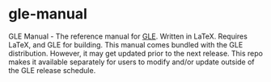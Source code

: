 # gle-manual

GLE Manual - The reference manual for [GLE](https://github.com/vlabella/gle).  Written in LaTeX.  Requires LaTeX, and GLE for building.  This manual comes bundled with the GLE distribution. However, it may get updated prior to the next release. This repo makes it available separately for users to modify and/or update outside of the GLE release schedule.
